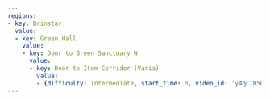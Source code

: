 ```yaml
---
regions:
- key: Brinstar
  value:
  - key: Green Hall
    value:
    - key: Door to Green Sanctuary W
      value:
      - key: Door to Item Corridor (Varia)
        value:
        - {difficulty: Intermediate, start_time: 0, video_id: 'y4qCIB5QAL8?si'}
---
```

